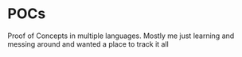 # POCs

Proof of Concepts in multiple languages. Mostly me just learning and messing around and wanted a place to track it all
